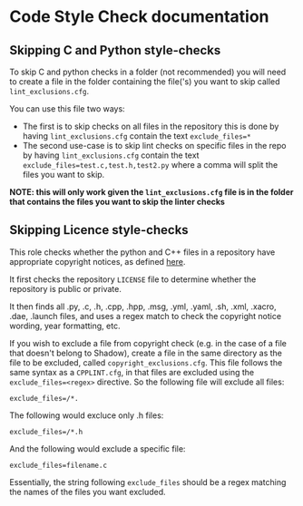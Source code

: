 # Code Style Check documentation

## Skipping C and Python style-checks
To skip C and python checks in a folder (not recommended) you will need to create a file in the folder containing the file('s) you want to skip called `lint_exclusions.cfg`.

You can use this file two ways:
- The first is to skip checks on all files in the repository this is done by having `lint_exclusions.cfg` contain the text `exclude_files=*`
- The second use-case is to skip lint checks on specific files in the repo by having `lint_exclusions.cfg` contain the text `exclude_files=test.c,test.h,test2.py` where a comma will split the files you want to skip.

**NOTE: this will only work given the `lint_exclusions.cfg` file is in the folder that contains the files you want to skip the linter checks**

## Skipping Licence style-checks
This role checks whether the python and C++ files in a repository have appropriate copyright notices, as defined [here](https://shadowrobot.atlassian.net/wiki/spaces/SDSR/pages/594411521/Licenses).

It first checks the repository `LICENSE` file to determine whether the repository is public or private.

It then finds all .py, .c, .h, .cpp, .hpp, .msg, .yml, .yaml, .sh, .xml, .xacro, .dae, .launch files, and uses a regex match to check the copyright notice wording, year formatting, etc.

If you wish to exclude a file from copyright check (e.g. in the case of a file that doesn't belong to Shadow), create a file in the same directory as the file to be excluded, called `copyright_exclusions.cfg`. This file follows the same syntax as a `CPPLINT.cfg`, in that files are excluded using the `exclude_files=<regex>` directive. So the following file will exclude all files:

```
exclude_files=/*.
```

The following would excluce only .h files:

```
exclude_files=/*.h
```

And the following would exclude a specific file:

```
exclude_files=filename.c
```

Essentially, the string following `exclude_files` should be a regex matching the names of the files you want excluded.